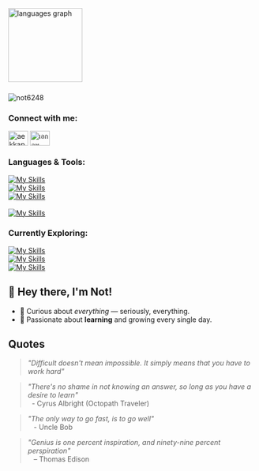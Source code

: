 <!-- <h1 align="center">Hi 👋, I'm Aekkapob</h1>
<h3 align="center">Junior Developer From Thailand</h3> -->

<div >
  <img src="https://github-readme-stats.vercel.app/api/top-langs?username=not6248&locale=en&hide_title=false&layout=compact&card_width=520&langs_count=5&theme=dracula&hide_border=false&order=2" height="150" alt="languages graph"  />
</div>

###

<p align="left"> <img src="https://komarev.com/ghpvc/?username=not6248&label=Profile%20views&color=0e75b6&style=flat" alt="not6248" /> </p>

<h3 align="left">Connect with me:</h3>
<p align="left">
<a href="https://www.linkedin.com/in/aekkapob-pangtan-31478626b" target="blank"><img align="center" src="https://raw.githubusercontent.com/rahuldkjain/github-profile-readme-generator/master/src/images/icons/Social/linked-in-alt.svg" alt="aekkapob pangtan" height="30" width="40" /></a>
<a href="https://fb.com/เอกภพ แผงตัน" target="blank"><img align="center" src="https://raw.githubusercontent.com/rahuldkjain/github-profile-readme-generator/master/src/images/icons/Social/facebook.svg" alt="เอกภพ แผงตัน" height="30" width="40" /></a>
</p>

<h3 align="left">Languages & Tools:</h3>

[![My Skills](https://skillicons.dev/icons?i=html,css,js,cs,php)](https://skillicons.dev) <br>
[![My Skills](https://skillicons.dev/icons?i=dotnet,bootstrap,tailwind,jquery)](https://skillicons.dev) <br>
[![My Skills](https://skillicons.dev/icons?i=visualstudio,vscode,figma,blender,ps,notion,github)](https://skillicons.dev) <br><br>
[![My Skills](https://skillicons.dev/icons?i=windows)](https://skillicons.dev) <br>
<h3 align="left">Currently Exploring:</h4>

[![My Skills](https://skillicons.dev/icons?i=ts,sass)](https://skillicons.dev) <br>
[![My Skills](https://skillicons.dev/icons?i=angular,react,nextjs)](https://skillicons.dev) <br>
[![My Skills](https://skillicons.dev/icons?i=nodejs,npm,git)](https://skillicons.dev) <br>


##  👋 Hey there, I'm Not!

- 👀 Curious about *everything* — seriously, everything.
- 🌱 Passionate about **learning** and growing every single day.


## Quotes
 > _"Difficult doesn't mean impossible. It simply means that you have to work hard"_
 
 > _"There's no shame in not knowing an answer, so long as you have a desire to learn"_
 > <br>&nbsp;&nbsp;- Cyrus Albright (Octopath Traveler)

 > _"The only way to go fast, is to go well"_
 > <br>&nbsp;&nbsp; - Uncle Bob

> _"Genius is one percent inspiration, and ninety-nine percent perspiration"_
> <br>&nbsp;&nbsp; – Thomas Edison

